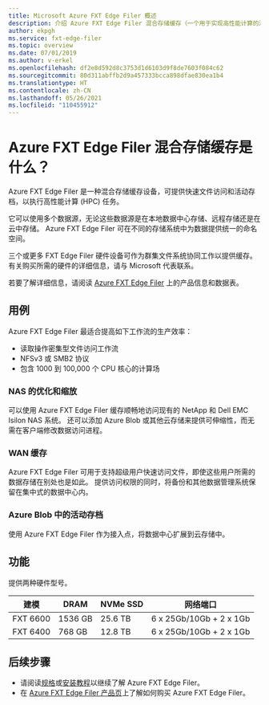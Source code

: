 ```yaml
---
title: Microsoft Azure FXT Edge Filer 概述
description: 介绍 Azure FXT Edge Filer 混合存储缓存（一个用于实现高性能计算的活动存档和文件访问加速器解决方案）
author: ekpgh
ms.service: fxt-edge-filer
ms.topic: overview
ms.date: 07/01/2019
ms.author: v-erkel
ms.openlocfilehash: df2e8d592d8c3753d1d6103d9f8de7603f084c62
ms.sourcegitcommit: 80d311abffb2d9a457333bcca898dfae830ea1b4
ms.translationtype: HT
ms.contentlocale: zh-CN
ms.lasthandoff: 05/26/2021
ms.locfileid: "110455912"
---
```

# <a name="what-is-azure-fxt-edge-filer-hybrid-storage-cache"></a>Azure FXT Edge Filer 混合存储缓存是什么？

Azure FXT Edge Filer 是一种混合存储缓存设备，可提供快速文件访问和活动存档，以执行高性能计算 (HPC) 任务。

它可以使用多个数据源，无论这些数据源是在本地数据中心存储、远程存储还是在云中存储。 Azure FXT Edge Filer 可在不同的存储系统中为数据提供统一的命名空间。

三个或更多 FXT Edge Filer 硬件设备可作为群集文件系统协同工作以提供缓存。 有关购买所需的硬件的详细信息，请与 Microsoft 代表联系。

若要了解详细信息，请阅读 [Azure FXT Edge Filer](https://azure.microsoft.com/services/fxt-edge-filer/) 上的产品信息和数据表。

## <a name="use-cases"></a>用例

Azure FXT Edge Filer 最适合提高如下工作流的生产效率：

* 读取操作密集型文件访问工作流
* NFSv3 或 SMB2 协议
* 包含 1000 到 100,000 个 CPU 核心的计算场

### <a name="nas-optimization-and-scaling"></a>NAS 的优化和缩放

可以使用 Azure FXT Edge Filer 缓存顺畅地访问现有的 NetApp 和 Dell EMC Isilon NAS 系统。 还可以添加 Azure Blob 或其他云存储来提供可伸缩性，而无需在客户端修改数据访问进程。

### <a name="wan-caching"></a>WAN 缓存

Azure FXT Edge Filer 可用于支持超级用户快速访问文件，即使这些用户所需的数据存储在别处也是如此。 提供访问权限的同时，将备份和其他数据管理系统保留在集中式的数据中心内。

### <a name="active-archive-in-azure-blob"></a>Azure Blob 中的活动存档

使用 Azure FXT Edge Filer 作为接入点，将数据中心扩展到云存储中。

## <a name="features"></a>功能

提供两种硬件型号。

| 建模 | DRAM | NVMe SSD | 网络端口 |
|-------|------|----------|---------------|
| FXT 6600 | 1536 GB | 25.6 TB | 6 x 25Gb/10Gb + 2 x 1Gb |
| FXT 6400 | 768 GB | 12.8 TB | 6 x 25Gb/10Gb + 2 x 1Gb |

## <a name="next-steps"></a>后续步骤

* 请阅读[规格](fxt-specs.md)或[安装教程](fxt-install.md)以继续了解 Azure FXT Edge Filer。
* 在 [Azure FXT Edge Filer 产品页](https://azure.microsoft.com/services/fxt-edge-filer/)上了解如何购买 Azure FXT Edge Filer。
